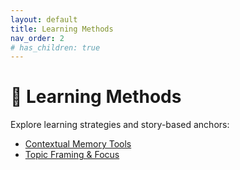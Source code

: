 ```yaml
---
layout: default
title: Learning Methods 
nav_order: 2
# has_children: true
---
```


# 🧠 Learning Methods

Explore learning strategies and story-based anchors:

- [Contextual Memory Tools](Context.md)
- [Topic Framing & Focus](Topic.md)
